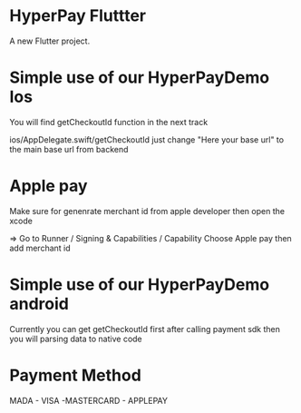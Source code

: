 # HyperPay Fluttter

A new Flutter project.

# Simple use of our HyperPayDemo Ios

You will find getCheckoutId function in the next track

ios/AppDelegate.swift/getCheckoutId
just change "Here your base url" to the main base url from backend

# Apple pay

Make sure for genenrate merchant id from apple developer then open the xcode 

=> Go to Runner / Signing & Capabilities / Capability
Choose Apple pay then add merchant id 


# Simple use of our HyperPayDemo android

Currently you can get getCheckoutId first after calling payment sdk then you will
parsing data to native code 


# Payment Method 
MADA - VISA -MASTERCARD - APPLEPAY

